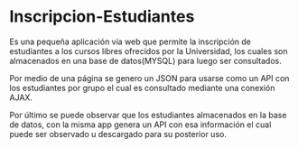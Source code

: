# Inscripcion-Estudiantes
Es una pequeña aplicación vía web que permite la inscripción de estudiantes a los cursos libres ofrecidos por la Universidad, 
los cuales son almacenados en una base de datos(MYSQL) para luego ser consultados.

Por medio de una página se genero un JSON para usarse como un API con los estudiantes por grupo
el cual es consultado mediante una conexión AJAX.

Por último se puede observar que los estudiantes almacenados en la base de datos, con la misma app genera un API
con esa información el cual puede ser observado u descargado para su posterior uso.
